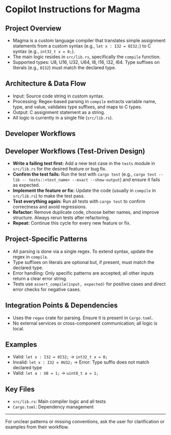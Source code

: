 # Copilot Instructions for Magma

## Project Overview
- Magma is a custom language compiler that translates simple assignment statements from a custom syntax (e.g., `let x : I32 = 0I32;`) to C syntax (e.g., `int32_t x = 0;`).
- The main logic resides in `src/lib.rs`, specifically the `compile` function.
- Supported types: U8, U16, U32, U64, I8, I16, I32, I64. Type suffixes on literals (e.g., `0I32`) must match the declared type.

## Architecture & Data Flow
- Input: Source code string in custom syntax.
- Processing: Regex-based parsing in `compile` extracts variable name, type, and value, validates type suffixes, and maps to C types.
- Output: C assignment statement as a string.
- All logic is currently in a single file (`src/lib.rs`).

## Developer Workflows
## Developer Workflows (Test-Driven Design)
 - **Write a failing test first:** Add a new test case in the `tests` module in `src/lib.rs` for the desired feature or bug fix.
 - **Confirm the test fails:** Run the test with `cargo test` (e.g., `cargo test --lib -- tests::<test_name> --exact --show-output`) and ensure it fails as expected.
 - **Implement the feature or fix:** Update the code (usually in `compile` in `src/lib.rs`) to make the test pass.
 - **Test everything again:** Run all tests with `cargo test` to confirm correctness and avoid regressions.
 - **Refactor:** Remove duplicate code, choose better names, and improve structure. Always rerun tests after refactoring.
 - **Repeat:** Continue this cycle for every new feature or fix.

## Project-Specific Patterns
- All parsing is done via a single regex. To extend syntax, update the regex in `compile`.
- Type suffixes on literals are optional but, if present, must match the declared type.
- Error handling: Only specific patterns are accepted; all other inputs return a clear error string.
- Tests use `assert_compile(input, expected)` for positive cases and direct error checks for negative cases.

## Integration Points & Dependencies
- Uses the `regex` crate for parsing. Ensure it is present in `Cargo.toml`.
- No external services or cross-component communication; all logic is local.

## Examples
- Valid: `let x : I32 = 0I32;` → `int32_t x = 0;`
- Invalid: `let x : I32 = 0U32;` → Error: Type suffix does not match declared type
- Valid: `let a : U8 = 1;` → `uint8_t a = 1;`

## Key Files
- `src/lib.rs`: Main compiler logic and all tests
- `Cargo.toml`: Dependency management

---

For unclear patterns or missing conventions, ask the user for clarification or examples from their workflow.
